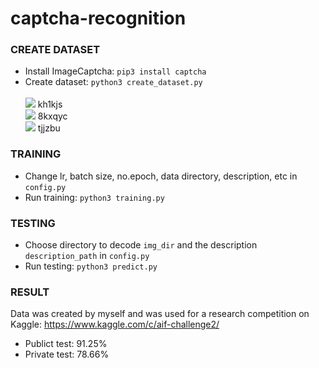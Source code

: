 # captcha-recognition
### CREATE DATASET ###
  - Install ImageCaptcha: ```pip3 install captcha ```
  - Create dataset: ```python3 create_dataset.py``` <br /><br />
  ![](data/train/c793781cce93bd838c24243d9d24d396.png) kh1kjs <br />
  ![](data/train/ce6a03f96b3aef267e7564dc425a9c78.png) 8kxqyc <br />
  ![](data/train/d5c9e15d07d31f74009dd0a349836137.png) tjjzbu
### TRAINING ### 
  - Change lr, batch size, no.epoch, data directory, description, etc in ```config.py``` 
  - Run training: ```python3 training.py```
### TESTING ### 
  - Choose directory to decode ```img_dir``` and the description ```description_path``` in ```config.py```
  - Run testing: ```python3 predict.py```
### RESULT ####
  Data was created by myself and was used for a research competition on Kaggle:
  https://www.kaggle.com/c/aif-challenge2/
  - Publict test: 91.25%
  - Private test: 78.66%

